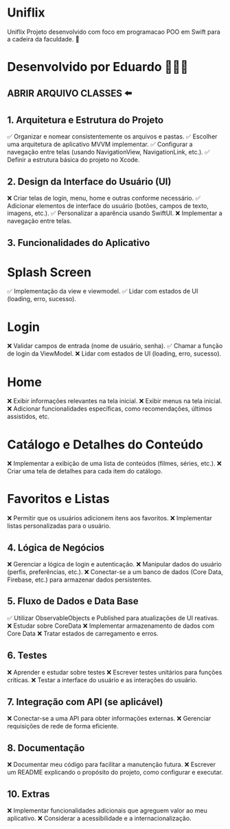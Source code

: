 # Uniflix

Uniflix  Projeto desenvolvido com foco em programacao POO em Swift para a cadeira da faculdade. 📲

# Desenvolvido por Eduardo 🧑🏻‍💻

## ABRIR ARQUIVO CLASSES ⬅️


## 1. Arquitetura e Estrutura do Projeto
✅ Organizar e nomear consistentemente os arquivos e pastas.
✅ Escolher uma arquitetura de aplicativo MVVM implementar.
✅ Configurar a navegação entre telas (usando NavigationView, NavigationLink, etc.).
✅ Definir a estrutura básica do projeto no Xcode.

## 2. Design da Interface do Usuário (UI)
❌ Criar telas de login, menu, home e outras conforme necessário.
✅ Adicionar elementos de interface do usuário (botões, campos de texto, imagens, etc.).
✅ Personalizar a aparência usando SwiftUI.
❌ Implementar a navegação entre telas.

## 3. Funcionalidades do Aplicativo

# Splash Screen
✅ Implementação da view e viewmodel.
✅ Lidar com estados de UI (loading, erro, sucesso).

# Login
❌ Validar campos de entrada (nome de usuário, senha).
✅ Chamar a função de login da ViewModel.
❌ Lidar com estados de UI (loading, erro, sucesso).

# Home
❌ Exibir informações relevantes na tela inicial.
❌ Exibir menus na tela inicial.
❌ Adicionar funcionalidades específicas, como recomendações, últimos assistidos, etc.

# Catálogo e Detalhes do Conteúdo
❌ Implementar a exibição de uma lista de conteúdos (filmes, séries, etc.).
❌ Criar uma tela de detalhes para cada item do catálogo.

# Favoritos e Listas
❌ Permitir que os usuários adicionem itens aos favoritos.
❌ Implementar listas personalizadas para o usuário.

## 4. Lógica de Negócios
❌ Gerenciar a lógica de login e autenticação.
❌ Manipular dados do usuário (perfis, preferências, etc.).
❌ Conectar-se a um banco de dados (Core Data, Firebase, etc.) para armazenar dados persistentes.

## 5. Fluxo de Dados e Data Base
✅ Utilizar ObservableObjects e Published para atualizações de UI reativas.
❌ Estudar sobre CoreData
❌ Implementar armazenamento de dados com Core Data
❌ Tratar estados de carregamento e erros.

## 6. Testes
❌ Aprender e estudar sobre testes
❌ Escrever testes unitários para funções críticas.
❌ Testar a interface do usuário e as interações do usuário.

## 7. Integração com API (se aplicável)
❌ Conectar-se a uma API para obter informações externas.
❌ Gerenciar requisições de rede de forma eficiente.

## 8. Documentação
❌ Documentar meu código para facilitar a manutenção futura.
❌ Escrever um README explicando o propósito do projeto, como configurar e executar.

## 10. Extras
❌ Implementar funcionalidades adicionais que agreguem valor ao meu aplicativo.
❌ Considerar a acessibilidade e a internacionalização.
